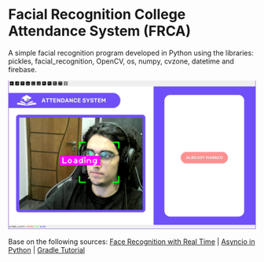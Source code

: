 # Facial Recognition College Attendance System (FRCA)

A simple facial recognition program developed in Python using the libraries: pickles, facial_recognition, OpenCV, os, numpy, cvzone, datetime and firebase.

![Example screenshot](screenshot.png "Example screenshot")

Base on the following sources: [Face Recognition with Real Time](https://www.youtube.com/watch?v=iBomaK2ARyI) | [Asyncio in Python](https://www.youtube.com/watch?v=Qb9s3UiMSTA) | [Gradle Tutorial](https://www.youtube.com/watch?v=gKPMKRnnbXU)
